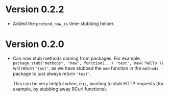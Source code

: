 # Version 0.2.2

  * Added the `pretend_now_is` time-stubbing helper.

# Version 0.2.0

  * Can now stub methods coming from packages. For example,
    `package_stub("methods", "new", function(...) 'test', new('hello'))`
    will return `'test'`, as we have stubbed the `new` function
    in the `methods` package to just always return `'test'`.

    This can be very helpful when, e.g., wanting to stub HTTP
    requests (for example, by stubbing away RCurl functions).



